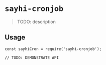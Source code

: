 # `sayhi-cronjob`

> TODO: description

## Usage

```
const sayhiCron = require('sayhi-cronjob');

// TODO: DEMONSTRATE API
```
